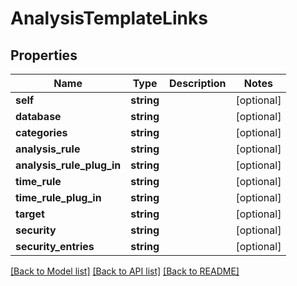 # AnalysisTemplateLinks

## Properties
Name | Type | Description | Notes
------------ | ------------- | ------------- | -------------
**self** | **string** |  | [optional] 
**database** | **string** |  | [optional] 
**categories** | **string** |  | [optional] 
**analysis_rule** | **string** |  | [optional] 
**analysis_rule_plug_in** | **string** |  | [optional] 
**time_rule** | **string** |  | [optional] 
**time_rule_plug_in** | **string** |  | [optional] 
**target** | **string** |  | [optional] 
**security** | **string** |  | [optional] 
**security_entries** | **string** |  | [optional] 

[[Back to Model list]](../README.md#documentation-for-models) [[Back to API list]](../README.md#documentation-for-api-endpoints) [[Back to README]](../README.md)


